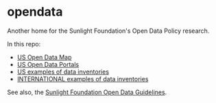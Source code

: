 opendata
========

Another home for the Sunlight Foundation's Open Data Policy research.

In this repo:

* [US Open Data Map](https://github.com/sunlightpolicy/opendata/blob/master/USlocalpolicylocations.geoJSON)  
* [US Open Data Portals](https://github.com/sunlightpolicy/opendata/blob/master/USlocalopendataportals.csv)
* [US examples of data inventories](https://github.com/sunlightpolicy/opendata/blob/master/USinventoryexamples.csv)  
* [INTERNATIONAL examples of data inventories](https://github.com/sunlightpolicy/opendata/blob/master/INTERNATIONALinventoryexamples.csv)

See also, the [Sunlight Foundation Open Data Guidelines](http://sunlightfoundation.com/opendataguidelines/).
